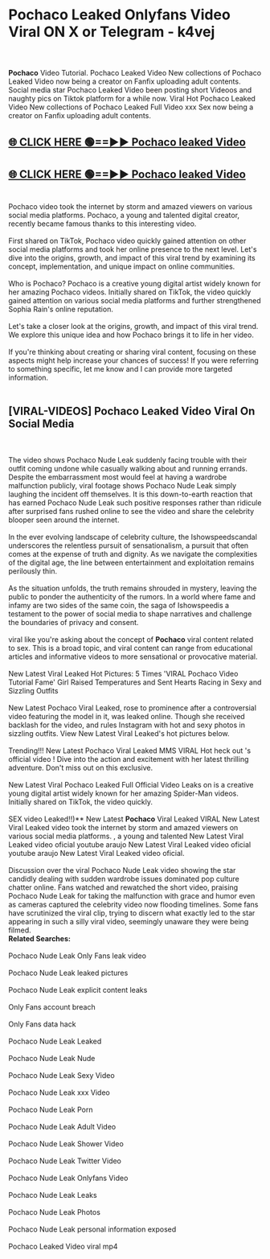 <h1> Pochaco Leaked Onlyfans Video Viral ON X or Telegram - k4vej </h1>

# 
<br>
<strong>Pochaco</strong> Video Tutorial. Pochaco Leaked Video New collections of  Pochaco Leaked Video now being a creator on Fanfix uploading adult contents. Social media star Pochaco Leaked Video been posting short Videoos and naughty pics on Tiktok platform for a while now. Viral Hot Pochaco Leaked Video New collections of Pochaco Leaked Full Video xxx Sex now being a creator on Fanfix uploading adult contents.
<br>

## [🌐 CLICK HERE 🟢==►► Pochaco leaked Video ](https://onlyclips.site?title=Pochaco&ref=git)


## [🌐 CLICK HERE 🟢==►► Pochaco leaked Video ](https://onlyclips.site?title=Pochaco&ref=git)

<br>
Pochaco video took the internet by storm and amazed viewers on various social media platforms. Pochaco, a young and talented digital creator, recently became famous thanks to this interesting video.
<br><br>
First shared on TikTok, Pochaco video quickly gained attention on other social media platforms and took her online presence to the next level. Let's dive into the origins, growth, and impact of this viral trend by examining its concept, implementation, and unique impact on online communities.
<br><br>
Who is Pochaco? Pochaco is a creative young digital artist widely known for her amazing Pochaco videos. Initially shared on TikTok, the video quickly gained attention on various social media platforms and further strengthened Sophia Rain's online reputation.
<br><br>
Let's take a closer look at the origins, growth, and impact of this viral trend. We explore this unique idea and how Pochaco brings it to life in her video.
<br><br>
If you're thinking about creating or sharing viral content, focusing on these aspects might help increase your chances of success! If you were referring to something specific, let me know and I can provide more targeted information.
<br><br>
<h2>[VIRAL-VIDEOS] Pochaco Leaked Video Viral On Social Media</h2>
<br><br>
The video shows Pochaco Nude Leak suddenly facing trouble with their outfit coming undone while casually walking about and running errands. Despite the embarrassment most would feel at having a wardrobe malfunction publicly, viral footage shows Pochaco Nude Leak simply laughing the incident off themselves. It is this down-to-earth reaction that has earned Pochaco Nude Leak such positive responses rather than ridicule after surprised fans rushed online to see the video and share the celebrity blooper seen around the internet.
<br><br>
In the ever evolving landscape of celebrity culture, the Ishowspeedscandal underscores the relentless pursuit of sensationalism, a pursuit that often comes at the expense of truth and dignity. As we navigate the complexities of the digital age, the line between entertainment and exploitation remains perilously thin.
<br><br>
As the situation unfolds, the truth remains shrouded in mystery, leaving the public to ponder the authenticity of the rumors. In a world where fame and infamy are two sides of the same coin, the saga of Ishowspeedis a testament to the power of social media to shape narratives and challenge the boundaries of privacy and consent.
<br><br>
viral like you're asking about the concept of <strong>Pochaco</strong> viral content related to sex. This is a broad topic, and viral content can range from educational articles and informative videos to more sensational or provocative material.
<br><br>
New Latest Viral Leaked Hot Pictures: 5 Times 'VIRAL Pochaco Video Tutorial Fame' Girl Raised Temperatures and Sent Hearts Racing in Sexy and Sizzling Outfits
<br><br>
New Latest Pochaco Viral Leaked, rose to prominence after a controversial video featuring the model in it, was leaked online. Though she received backlash for the video, and rules Instagram with hot and sexy photos in sizzling outfits. View New Latest Viral Leaked's hot pictures below.
<br><br>
Trending!!! New Latest Pochaco Viral Leaked MMS VIRAL Hot heck out 's official video ! Dive into the action and excitement with her latest thrilling adventure. Don't miss out on this exclusive.
<br><br>
New Latest Viral Pochaco Leaked Full Official Video Leaks on  is a creative young digital artist widely known for her amazing Spider-Man videos. Initially shared on TikTok, the video quickly.
<br><br>
SEX video Leaked!!)** New Latest <strong>Pochaco</strong> Viral Leaked VIRAL New Latest Viral Leaked video took the internet by storm and amazed viewers on various social media platforms. , a young and talented New Latest Viral Leaked video oficial youtube araujo New Latest Viral Leaked video oficial youtube araujo New Latest Viral Leaked video oficial.
<br><br>
Discussion over the viral Pochaco Nude Leak video showing the star candidly dealing with sudden wardrobe issues dominated pop culture chatter online. Fans watched and rewatched the short video, praising Pochaco Nude Leak for taking the malfunction with grace and humor even as cameras captured the celebrity video now flooding timelines. Some fans have scrutinized the viral clip, trying to discern what exactly led to the star appearing in such a silly viral video, seemingly unaware they were being filmed.
<br>
<strong>Related Searches:</strong>
<br><br>
Pochaco Nude Leak Only Fans leak video
<br><br>
Pochaco Nude Leak leaked pictures
<br><br>
Pochaco Nude Leak explicit content leaks
<br><br>
Only Fans account breach
<br><br>
Only Fans data hack
<br><br>
Pochaco Nude Leak Leaked
<br><br>
Pochaco Nude Leak Nude
<br><br>
Pochaco Nude Leak Sexy Video
<br><br>
Pochaco Nude Leak xxx Video
<br><br>
Pochaco Nude Leak Porn
<br><br>
Pochaco Nude Leak Adult Video
<br><br>
Pochaco Nude Leak Shower Video
<br><br>
Pochaco Nude Leak Twitter Video
<br><br>
Pochaco Nude Leak Onlyfans Video
<br><br>
Pochaco Nude Leak Leaks
<br><br>
Pochaco Nude Leak Photos
<br><br>
Pochaco Nude Leak personal information exposed
<br><br>
Pochaco Leaked Video viral mp4